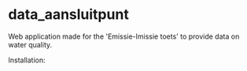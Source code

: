 # data_aansluitpunt
Web application made for the 'Emissie-Imissie toets' to provide data on water quality.

Installation:

